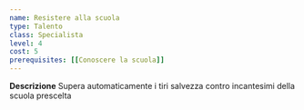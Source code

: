 ```yaml
---
name: Resistere alla scuola
type: Talento
class: Specialista
level: 4
cost: 5
prerequisites: [[Conoscere la scuola]]
---
```


**Descrizione**
Supera automaticamente i tiri salvezza contro incantesimi della scuola prescelta